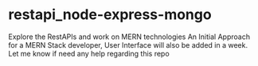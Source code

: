 # restapi_node-express-mongo
Explore the RestAPIs and work on MERN technologies
An Initial Approach for a MERN Stack developer, User Interface will also be added in a week.
Let me know if need any help regarding this repo
